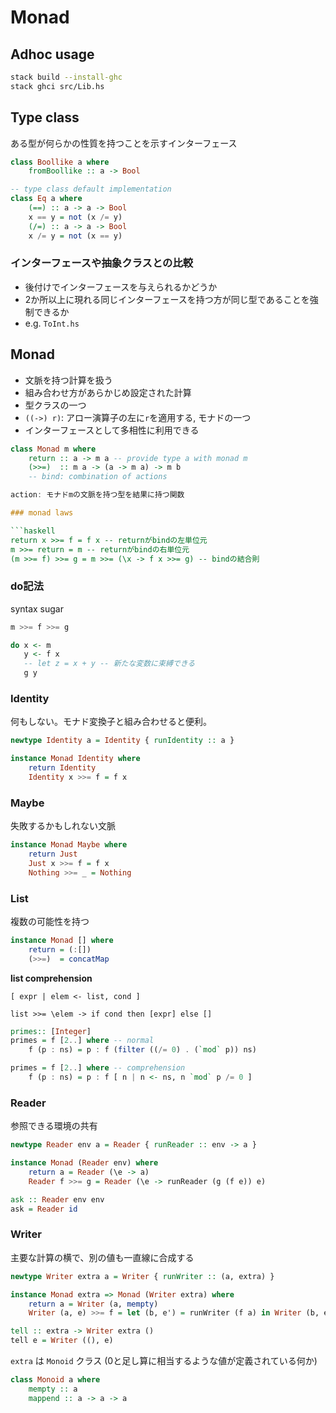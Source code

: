 # Monad

## Adhoc usage

```bash
stack build --install-ghc
stack ghci src/Lib.hs
```

## Type class

ある型が何らかの性質を持つことを示すインターフェース

```haskell
class Boollike a where
    fromBoollike :: a -> Bool

-- type class default implementation
class Eq a where
    (==) :: a -> a -> Bool
    x == y = not (x /= y)
    (/=) :: a -> a -> Bool
    x /= y = not (x == y)
```

### インターフェースや抽象クラスとの比較

- 後付けでインターフェースを与えられるかどうか
- 2か所以上に現れる同じインターフェースを持つ方が同じ型であることを強制できるか
- e.g. `ToInt.hs`

## Monad

- 文脈を持つ計算を扱う
- 組み合わせ方があらかじめ設定された計算
- 型クラスの一つ
- `((->) r)`: アロー演算子の左に`r`を適用する, モナドの一つ
- インターフェースとして多相性に利用できる

```haskell
class Monad m where
    return :: a -> m a -- provide type a with monad m
    (>>=)  :: m a -> (a -> m a) -> m b
    -- bind: combination of actions

action: モナドmの文脈を持つ型を結果に持つ関数

### monad laws

```haskell
return x >>= f = f x -- returnがbindの左単位元
m >>= return = m -- returnがbindの右単位元
(m >>= f) >>= g = m >>= (\x -> f x >>= g) -- bindの結合則
```

### do記法

syntax sugar

```haskell
m >>= f >>= g

do x <- m
   y <- f x
   -- let z = x + y -- 新たな変数に束縛できる
   g y
```

### Identity

何もしない。モナド変換子と組み合わせると便利。

```haskell
newtype Identity a = Identity { runIdentity :: a }

instance Monad Identity where
    return Identity
    Identity x >>= f = f x
```

### Maybe

失敗するかもしれない文脈

```haskell
instance Monad Maybe where
    return Just
    Just x >>= f = f x
    Nothing >>= _ = Nothing
```

### List

複数の可能性を持つ

```haskell
instance Monad [] where
    return = (:[])
    (>>=)  = concatMap
```

**list comprehension**

`[ expr | elem <- list, cond ]`

`list >>= \elem -> if cond then [expr] else []`

```haskell
primes:: [Integer]
primes = f [2..] where -- normal
    f (p : ns) = p : f (filter ((/= 0) . (`mod` p)) ns)

primes = f [2..] where -- comprehension
    f (p : ns) = p : f [ n | n <- ns, n `mod` p /= 0 ]
```

### Reader

参照できる環境の共有

```haskell
newtype Reader env a = Reader { runReader :: env -> a }

instance Monad (Reader env) where
    return a = Reader (\e -> a)
    Reader f >>= g = Reader (\e -> runReader (g (f e)) e)

ask :: Reader env env
ask = Reader id
```

### Writer

主要な計算の横で、別の値も一直線に合成する

```haskell
newtype Writer extra a = Writer { runWriter :: (a, extra) }

instance Monad extra => Monad (Writer extra) where
    return a = Writer (a, mempty)
    Writer (a, e) >>= f = let (b, e') = runWriter (f a) in Writer (b, e `mappend` e')

tell :: extra -> Writer extra ()
tell e = Writer ((), e)
```

`extra` は `Monoid` クラス (0と足し算に相当するような値が定義されている何か)

```haskell
class Monoid a where
    mempty :: a
    mappend :: a -> a -> a
```
